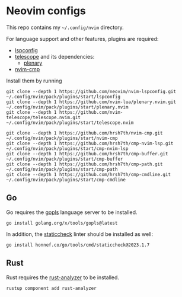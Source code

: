 # Neovim configs

This repo contains my `~/.config/nvim` directory.

For language support and other features, plugins are required:

* [lspconfig](https://github.com/neovim/nvim-lspconfig)
* [telescope](https://github.com/nvim-telescope/telescope.nvim) and its dependencies:
  * [plenary](https://github.com/nvim-lua/plenary.nvim)
* [nvim-cmp](https://github.com/hrsh7th/nvim-cmp)

Install them by running

```shell
git clone --depth 1 https://github.com/neovim/nvim-lspconfig.git ~/.config/nvim/pack/plugins/start/lspconfig
git clone --depth 1 https://github.com/nvim-lua/plenary.nvim.git ~/.config/nvim/pack/plugins/start/plenary.nvim
git clone --depth 1 https://github.com/nvim-telescope/telescope.nvim.git ~/.config/nvim/pack/plugins/start/telescope.nvim
```

```shell
git clone --depth 1 https://github.com/hrsh7th/nvim-cmp.git ~/.config/nvim/pack/plugins/start/nvim-cmp
git clone --depth 1 https://github.com/hrsh7th/cmp-nvim-lsp.git ~/.config/nvim/pack/plugins/start/cmp-nvim-lsp
git clone --depth 1 https://github.com/hrsh7th/cmp-buffer.git ~/.config/nvim/pack/plugins/start/cmp-buffer
git clone --depth 1 https://github.com/hrsh7th/cmp-path.git ~/.config/nvim/pack/plugins/start/cmp-path
git clone --depth 1 https://github.com/hrsh7th/cmp-cmdline.git ~/.config/nvim/pack/plugins/start/cmp-cmdline
```

## Go

Go requires the [gopls](https://github.com/golang/tools) language server to be installed.

```shell
go install golang.org/x/tools/gopls@latest
```

In addition, the [staticcheck](https://github.com/dominikh/go-tools) linter should be installed as well:

```shell
go install honnef.co/go/tools/cmd/staticcheck@2023.1.7
```

## Rust

Rust requires the [rust-analyzer](https://github.com/rust-lang/rust-analyzer) to be installed.

```shell
rustup component add rust-analyzer
```
